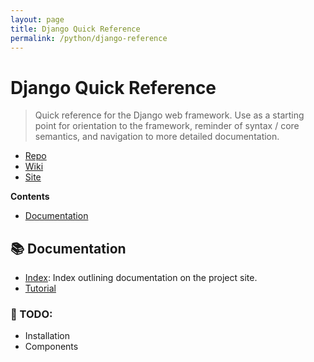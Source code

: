```yaml
---
layout: page
title: Django Quick Reference
permalink: /python/django-reference
---
```


# Django Quick Reference
> Quick reference for the Django web framework. Use as a starting point for
> orientation to the framework, reminder of syntax / core semantics, and navigation to more detailed documentation.

- [Repo](https://github.com/django/django)
- [Wiki](https://en.wikipedia.org/wiki/Django_(web_framework))
- [Site](https://www.djangoproject.com/)

**Contents**
- [Documentation](#documentation)

## 📚 Documentation

- [Index](https://docs.djangoproject.com/en/4.2/): Index outlining documentation
on the project site.
- [Tutorial](https://docs.djangoproject.com/en/4.2/intro/tutorial01/)

### 🚧 TODO:

- Installation
- Components
